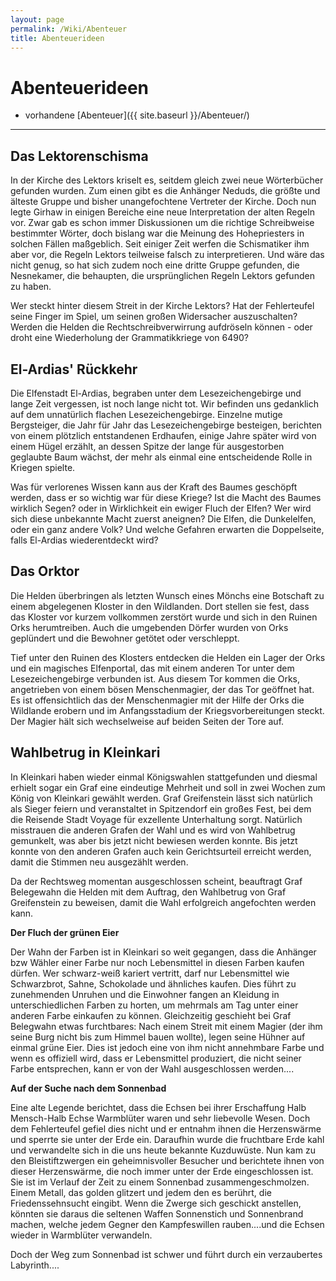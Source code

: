 ```yaml
---
layout: page
permalink: /Wiki/Abenteuer
title: Abenteuerideen
---
```


# Abenteuerideen

- vorhandene [Abenteuer]({{ site.baseurl }}/Abenteuer/)

***

## Das Lektorenschisma

In der Kirche des Lektors kriselt es, seitdem gleich zwei neue Wörterbücher gefunden wurden. Zum einen gibt es die Anhänger Neduds, die größte und älteste Gruppe und bisher unangefochtene Vertreter der Kirche. Doch nun legte Girhaw in einigen Bereiche eine neue Interpretation der alten Regeln vor. Zwar gab es schon immer Diskussionen um die richtige Schreibweise bestimmter Wörter, doch bislang war die Meinung des Hohepriesters in solchen Fällen maßgeblich. Seit einiger Zeit werfen die Schismatiker ihm aber vor, die Regeln Lektors teilweise falsch zu interpretieren. Und wäre das nicht genug, so hat sich zudem noch eine dritte Gruppe gefunden, die Nesnekamer, die behaupten, die ursprünglichen Regeln Lektors gefunden zu haben.

Wer steckt hinter diesem Streit in der Kirche Lektors? Hat der Fehlerteufel seine Finger im Spiel, um seinen großen Widersacher auszuschalten? Werden die Helden die Rechtschreibverwirrung aufdröseln können - oder droht eine Wiederholung der Grammatikkriege von 6490?

## El-Ardias&#39; Rückkehr

Die Elfenstadt El-Ardias, begraben unter dem Lesezeichengebirge und lange Zeit vergessen, ist noch lange nicht tot. Wir befinden uns gedanklich auf dem unnatürlich flachen Lesezeichengebirge. Einzelne mutige Bergsteiger, die Jahr für Jahr das Lesezeichengebirge besteigen, berichten von einem plötzlich entstandenen Erdhaufen, einige Jahre später wird von einem Hügel erzählt, an dessen Spitze der lange für ausgestorben geglaubte Baum wächst, der mehr als einmal eine entscheidende Rolle in Kriegen spielte.

Was für verlorenes Wissen kann aus der Kraft des Baumes geschöpft werden, dass er so wichtig war für diese Kriege? Ist die Macht des Baumes wirklich Segen? oder in Wirklichkeit ein ewiger Fluch der Elfen? Wer wird sich diese unbekannte Macht zuerst aneignen? Die Elfen, die Dunkelelfen, oder ein ganz andere Volk? Und welche Gefahren erwarten die Doppelseite, falls El-Ardias wiederentdeckt wird?

## Das Orktor

Die Helden überbringen als letzten Wunsch eines Mönchs eine Botschaft zu einem abgelegenen Kloster in den Wildlanden. Dort stellen sie fest, dass das Kloster vor kurzem vollkommen zerstört wurde und sich in den Ruinen Orks herumtreiben. Auch die umgebenden Dörfer wurden von Orks geplündert und die Bewohner getötet oder verschleppt.

Tief unter den Ruinen des Klosters entdecken die Helden ein Lager der Orks und ein magisches Elfenportal, das mit einem anderen Tor unter dem Lesezeichengebirge verbunden ist. Aus diesem Tor kommen die Orks, angetrieben von einem bösen Menschenmagier, der das Tor geöffnet hat. Es ist offensichtlich das der Menschenmagier mit der Hilfe der Orks die Wildlande erobern und im Anfangsstadium der Kriegsvorbereitungen steckt. Der Magier hält sich wechselweise auf beiden Seiten der Tore auf.

## Wahlbetrug in Kleinkari

In Kleinkari haben wieder einmal Königswahlen stattgefunden und diesmal erhielt sogar ein Graf eine eindeutige Mehrheit und soll in zwei Wochen zum König von Kleinkari gewählt werden. Graf Greifenstein lässt sich natürlich als Sieger feiern und veranstaltet in Spitzendorf ein großes Fest, bei dem die Reisende Stadt Voyage für exzellente Unterhaltung sorgt. Natürlich misstrauen die anderen Grafen der Wahl und es wird von Wahlbetrug gemunkelt, was aber bis jetzt nicht bewiesen werden konnte. Bis jetzt konnte von den anderen Grafen auch kein Gerichtsurteil erreicht werden, damit die Stimmen neu ausgezählt werden.

Da der Rechtsweg momentan ausgeschlossen scheint, beauftragt Graf Belegewahn die Helden mit dem Auftrag, den Wahlbetrug von Graf Greifenstein zu beweisen, damit die Wahl erfolgreich angefochten werden kann.


**Der Fluch der grünen Eier**

Der Wahn der Farben ist in Kleinkari so weit gegangen, dass die Anhänger bzw Wähler einer Farbe nur noch Lebensmittel in diesen Farben kaufen dürfen. Wer schwarz-weiß kariert vertritt, darf nur Lebensmittel wie Schwarzbrot, Sahne, Schokolade und ähnliches kaufen. Dies führt zu zunehmenden Unruhen und die Einwohner fangen an Kleidung in unterschiedlichen Farben zu horten, um mehrmals am Tag unter einer anderen Farbe einkaufen zu können. Gleichzeitig geschieht bei Graf Belegwahn etwas furchtbares: Nach einem Streit mit einem Magier (der ihm seine Burg nicht bis zum Himmel bauen wollte), legen seine Hühner auf einmal grüne Eier. Dies ist jedoch eine von ihm nicht annehmbare Farbe und wenn es offiziell wird, dass er Lebensmittel produziert, die nicht seiner Farbe entsprechen, kann er von der Wahl ausgeschlossen werden....


**Auf der Suche nach dem Sonnenbad**

Eine alte Legende berichtet, dass die Echsen bei ihrer Erschaffung Halb Mensch-Halb Echse Warmblüter waren und sehr liebevolle Wesen. Doch dem Fehlerteufel gefiel dies nicht und er entnahm ihnen die Herzenswärme und sperrte sie unter der Erde ein. Daraufhin wurde die fruchtbare Erde kahl und verwandelte sich in die uns heute bekannte Kuzduwüste. Nun kam zu den Bleistiftzwergen ein geheimnisvoller Besucher und berichtete ihnen von dieser Herzenswärme, die noch immer unter der Erde eingeschlossen ist. Sie ist im Verlauf der Zeit zu einem Sonnenbad zusammengeschmolzen. Einem Metall, das golden glitzert und jedem den es berührt, die Friedenssehnsucht eingibt. Wenn die Zwerge sich geschickt anstellen, könnten sie daraus die seltenen Waffen Sonnenstich und Sonnenbrand machen, welche jedem Gegner den Kampfeswillen rauben....und die Echsen wieder in Warmblüter verwandeln. 

Doch der Weg zum Sonnenbad ist schwer und führt durch ein verzaubertes Labyrinth....

